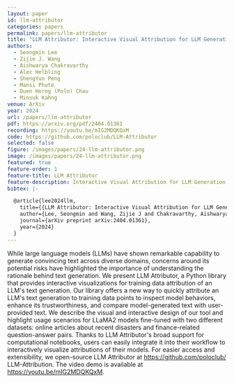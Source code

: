 ```yaml
---
layout: paper
id: llm-attributor
categories: papers
permalink: papers/llm-attributor
title: "LLM Attributor: Interactive Visual Attribution for LLM Generation"
authors: 
  - Seongmin Lee
  - Zijie J. Wang
  - Aishwarya Chakravarthy
  - Alec Helbling
  - ShengYun Peng
  - Mansi Phute
  - Duen Horng (Polo) Chau
  - Minsuk Kahng
venue: ArXiv
year: 2024
url: /papers/llm-attributor
pdf: https://arxiv.org/pdf/2404.01361
recording: https://youtu.be/mIG2MDQKQxM
code: https://github.com/poloclub/LLM-Attributor
selected: false
figure: /images/papers/24-llm-attributor.png
image: /images/papers/24-llm-attributor.png
featured: true
feature-order: 1
feature-title: LLM Attributor
feature-description: Interactive Visual Attribution for LLM Generation
bibtex: |-

  @article{lee2024llm,
    title={{LLM Attributor: Interactive Visual Attribution for LLM Generation}},
    author={Lee, Seongmin and Wang, Zijie J and Chakravarthy, Aishwarya and Helbling, Alec and Peng, ShengYun and Phute, Mansi and Chau, Duen Horng and Kahng, Minsuk},
    journal={arXiv preprint arXiv:2404.01361},
    year={2024}
  }
---
```


While large language models (LLMs) have shown remarkable capability to generate convincing text across diverse domains, concerns around its potential risks have highlighted the importance of understanding the rationale behind text generation. We present LLM Attributor, a Python library that provides interactive visualizations for training data attribution of an LLM's text generation. Our library offers a new way to quickly attribute an LLM's text generation to training data points to inspect model behaviors, enhance its trustworthiness, and compare model-generated text with user-provided text. We describe the visual and interactive design of our tool and highlight usage scenarios for LLaMA2 models fine-tuned with two different datasets: online articles about recent disasters and finance-related question-answer pairs. Thanks to LLM Attributor's broad support for computational notebooks, users can easily integrate it into their workflow to interactively visualize attributions of their models. For easier access and extensibility, we open-source LLM Attributor at https://github.com/poloclub/ LLM-Attribution. The video demo is available at https://youtu.be/mIG2MDQKQxM.